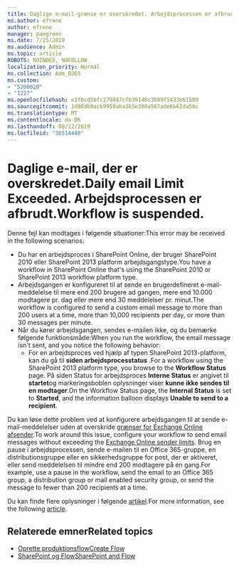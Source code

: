 ```yaml
---
title: Daglige e-mail-grænse er overskredet. Arbejdsprocessen er afbrudt.
ms.author: efrene
author: efrene
manager: pamgreen
ms.date: 7/25/2019
ms.audience: Admin
ms.topic: article
ROBOTS: NOINDEX, NOFOLLOW
localization_priority: Normal
ms.collection: Adm_O365
ms.custom:
- "5200020"
- "1227"
ms.openlocfilehash: e3fbcd5bfc279847cfb39140c3689f5433b61509
ms.sourcegitcommit: 1d98db8acb9959aba3b5e308a567ade6b62da56c
ms.translationtype: MT
ms.contentlocale: da-DK
ms.lasthandoff: 08/22/2019
ms.locfileid: "36514440"
---
```

# <a name="daily-email-limit-exceeded-workflow-is-suspended"></a><span data-ttu-id="2625b-103">Daglige e-mail, der er overskredet.</span><span class="sxs-lookup"><span data-stu-id="2625b-103">Daily email Limit Exceeded.</span></span> <span data-ttu-id="2625b-104">Arbejdsprocessen er afbrudt.</span><span class="sxs-lookup"><span data-stu-id="2625b-104">Workflow is suspended.</span></span>

<span data-ttu-id="2625b-105">Denne fejl kan modtages i følgende situationer:</span><span class="sxs-lookup"><span data-stu-id="2625b-105">This error may be received in the following scenarios:</span></span>

- <span data-ttu-id="2625b-106">Du har en arbejdsproces i SharePoint Online, der bruger SharePoint 2010 eller SharePoint 2013 platform arbejdsgangstype.</span><span class="sxs-lookup"><span data-stu-id="2625b-106">You have a workflow in SharePoint Online that's using the SharePoint 2010 or SharePoint 2013 workflow platform type.</span></span>
- <span data-ttu-id="2625b-107">Arbejdsgangen er konfigureret til at sende en brugerdefineret e-mail-meddelelse til mere end 200 brugere ad gangen, mere end 10.000 modtagere pr. dag eller mere end 30 meddelelser pr. minut.</span><span class="sxs-lookup"><span data-stu-id="2625b-107">The workflow is configured to send a custom email message to more than 200 users at a time, more than 10,000 recipients per day, or more than 30 messages per minute.</span></span>
- <span data-ttu-id="2625b-108">Når du kører arbejdsgangen, sendes e-mailen ikke, og du bemærke følgende funktionsmåde:</span><span class="sxs-lookup"><span data-stu-id="2625b-108">When you run the workflow, the email message isn't sent, and you notice the following behavior:</span></span>
    - <span data-ttu-id="2625b-109">For en arbejdsproces ved hjælp af typen SharePoint 2013-platform, kan du gå til **siden arbejdsprocesstatus** .</span><span class="sxs-lookup"><span data-stu-id="2625b-109">For a workflow using the SharePoint 2013 platform type, you browse to the **Workflow Status** page.</span></span> <span data-ttu-id="2625b-110">På siden Status for arbejdsproces **Interne Status** er angivet til **startet**og markeringsboblen oplysninger viser **kunne ikke sendes til en modtager**.</span><span class="sxs-lookup"><span data-stu-id="2625b-110">On the Workflow Status page, the **Internal Status** is set to **Started**, and the information balloon displays **Unable to send to a recipient**.</span></span>

<span data-ttu-id="2625b-111">Du kan løse dette problem ved at konfigurere arbejdsgangen til at sende e-mail-meddelelser uden at overskride [grænser for Exchange Online afsender](https://docs.microsoft.com/office365/servicedescriptions/exchange-online-service-description/exchange-online-limits#recipientlimits).</span><span class="sxs-lookup"><span data-stu-id="2625b-111">To work around this issue, configure your workflow to send email messages without exceeding the [Exchange Online sender limits](https://docs.microsoft.com/office365/servicedescriptions/exchange-online-service-description/exchange-online-limits#recipientlimits).</span></span> <span data-ttu-id="2625b-112">Brug en pause i arbejdsprocessen, sende e-mailen til en Office 365-gruppe, en distributionsgruppe eller en sikkerhedsgruppe for post, der er aktiveret, eller send meddelelsen til mindre end 200 modtagere på én gang.</span><span class="sxs-lookup"><span data-stu-id="2625b-112">For example, use a pause in the workflow, send the email to an Office 365 group, a distribution group or mail enabled security group, or send the message to fewer than 200 recipients at a time.</span></span>


<span data-ttu-id="2625b-113">Du kan finde flere oplysninger i følgende [artikel](https://support.microsoft.com/help/3150442/daily-email-limit-has-exceeded-and-your-workflow-has-been-suspended-or).</span><span class="sxs-lookup"><span data-stu-id="2625b-113">For more information, see the following [article](https://support.microsoft.com/help/3150442/daily-email-limit-has-exceeded-and-your-workflow-has-been-suspended-or).</span></span>

## <a name="related-topics"></a><span data-ttu-id="2625b-114">Relaterede emner</span><span class="sxs-lookup"><span data-stu-id="2625b-114">Related topics</span></span>
- [<span data-ttu-id="2625b-115">Oprette produktionsflow</span><span class="sxs-lookup"><span data-stu-id="2625b-115">Create Flow</span></span>](https://support.office.com/article/Create-a-flow-for-a-list-or-library-in-SharePoint-Online-or-OneDrive-for-Business-a9c3e03b-0654-46af-a254-20252e580d01) 
- [<span data-ttu-id="2625b-116">SharePoint og Flow</span><span class="sxs-lookup"><span data-stu-id="2625b-116">SharePoint and Flow</span></span>](https://flow.microsoft.com/blog/sharepoint-and-flow/) 